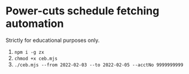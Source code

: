# Power-cuts schedule fetching automation
Strictly for educational purposes only. 

1. `npm i -g zx`
2. `chmod +x ceb.mjs`
3. `./ceb.mjs --from 2022-02-03 --to 2022-02-05 --acctNo 9999999999`
